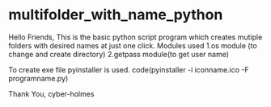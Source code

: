 # multifolder_with_name_python
Hello Friends, This is the basic python script program which creates mutiple folders with desired names at just one click. Modules used 1.os module (to change and create directory) 2.getpass module(to get user name)

To create exe file pyinstaller is used. code(pyinstaller -i iconname.ico -F programname.py)

Thank You, cyber-holmes
